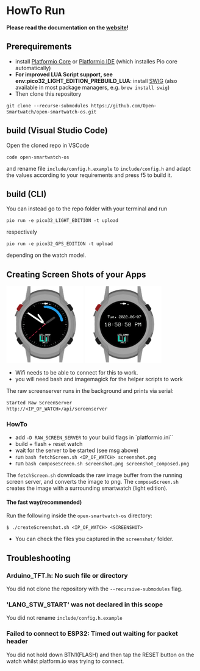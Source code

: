 # HowTo Run

**Please read the documentation on the [website](https://open-smartwatch.github.io/resources/firmware/)!**

## Prerequirements

* install [Platformio Core](https://docs.platformio.org/en/latest/core/installation.html) or [Platformio IDE](https://docs.platformio.org/en/latest/integration/ide/vscode.html#ide-vscode) (which installes Pio core automatically)
* **For improved LUA Script support, see env:pico32_LIGHT_EDITION_PREBUILD_LUA**: install [SWIG](http://www.swig.org/Doc4.0/SWIGDocumentation.html#Preface_installation) (also available in most package managers, e.g. `brew install swig`)
* Then clone this repository

```
git clone --recurse-submodules https://github.com/Open-Smartwatch/open-smartwatch-os.git
```

## build (Visual Studio Code)

Open the cloned repo in VSCode

```
code open-smartwatch-os
```

and rename file `include/config.h.example` to `include/config.h` and adapt the values according to your requirements and press f5 to build it.

## build (CLI)

You can instead go to the repo folder with your terminal and run

```
pio run -e pico32_LIGHT_EDITION -t upload
```

respectively

```
pio run -e pico32_GPS_EDITION -t upload
```

depending on the watch model.

## Creating Screen Shots of your Apps

<img src="./screenshots/watchface_analog_osw.png" width="40%">
<img src="./screenshots/watchface_digital_osw.png" width="40%">

* Wifi needs to be able to connect for this to work.
* you will need bash and imagemagick for the helper scripts to work

The raw screenserver runs in the background and prints via serial:

```
Started Raw ScreenServer
http://<IP_OF_WATCH>/api/screenserver
```

### HowTo

 * add `-D RAW_SCREEN_SERVER` to your build flags in `platformio.ini``
 * build + flash + reset watch
 * wait for the server to be started (see msg above)
 * run `bash fetchScreen.sh <IP_OF_WATCH> screenshot.png`
 * run `bash composeScreen.sh screenshot.png screenshot_composed.png`

The `fetchScreen.sh` downloads the raw image buffer from the running screen server, and converts the image to png. The `composeScreen.sh` creates the image with a surrounding smartwatch (light edition).

#### The fast way(recommended)

Run the following inside the `open-smartwatch-os` directory:

```
$ ./createScreenshot.sh <IP_OF_WATCH> <SCREENSHOT>
```
* You can check the files you captured in the `screenshot/` folder.
## Troubleshooting
### Arduino_TFT.h: No such file or directory

You did not clone the repository with the `--recursive-submodules` flag.

### 'LANG_STW_START' was not declared in this scope

You did not rename `include/config.h.example`

### Failed to connect to ESP32: Timed out waiting for packet header

You did not hold down BTN1(FLASH) and then tap the RESET button on the watch whilst platform.io was trying to connect.
